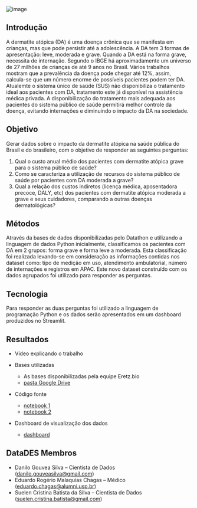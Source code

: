 ![image](https://user-images.githubusercontent.com/58999412/143659477-06576366-9cbe-4e84-8e96-f27af7255bd5.png)



## Introdução
A dermatite atópica (DA) é uma doença crônica que se manifesta em crianças, mas que pode persistir até a adolescência. A DA tem 3 formas de apresentação: leve, moderada e grave. Quando a DA está na forma grave, necessita de internação. Segundo o IBGE há  aproximadamente um universo de 27 milhões de crianças de até 9 anos no Brasil. Vários trabalhos mostram que a prevalência da doença pode chegar até 12%, assim, calcula-se que um número enorme de possíveis pacientes podem ter DA. Atualemte o sistema único de saúde (SUS) não disponibiliza o tratamento  ideal  aos pacientes com DA, tratamento este já disponível na assistência médica privada. A disponibilização do tratamento mais adequada aos pacientes do sistema público de saúde permitirá melhor controle da doença, evitando internações e diminuindo o impacto da DA na sociedade.

## Objetivo
Gerar dados sobre o impacto da dermatite atópica na saúde pública do Brasil e do brasileiro, com o objetivo de responder as seguintes perguntas:
1. Qual o custo anual médio dos pacientes com dermatite atópica grave para o sistema público de saúde?
2. Como se caracteriza a utilização de recursos do sistema público de saúde por pacientes com DA moderada a grave?
3. Qual a relação dos custos indiretos (licença médica, aposentadora precoce, DALY, etc) dos pacientes com dermatite atópica moderada a grave e seus cuidadores, comparando a outras doenças dermatológicas?

## Métodos
Através da bases de dados disponibilizadas pelo Datathon e utilizando a linguagem de dados Python inicialmente, classificamos os pacientes com DA em 2 grupos: forma grave e forma leve a moderada. Esta classificação foi realizada levando-se em consideração as informações contidas nos dataset como: tipo de medição em uso, atendimento ambulatorial, número de internações e registros em APAC.
Este novo dataset construído com os dados agrupados foi utilizado para responder as perguntas.

## Tecnologia
Para responder  as duas perguntas foi utilizado a linguagem de programação Python e os dados serão apresentados em um dashboard produzidos no Streamlit. 

## Resultados 

* Vídeo explicando o trabalho

* Bases utilizadas
  * As bases disponibilizadas pela equipe Eretz.bio
  * [pasta Google Drive](https://drive.google.com/drive/folders/1VYhhuypVbD0GPk32CZjPID9lzi4VHdhm?usp=sharing)
  

* Código fonte
  * [notebook 1](https://github.com/DaniloGouvea/datathon-dermatite-atopica/blob/main/dermatite.ipynb)
  * [notebook 2](https://github.com/DaniloGouvea/datathon-dermatite-atopica/blob/main/dermatite_inss.ipynb)

* Dashboard de visualização dos dados 
  * [dashboard](https://share.streamlit.io/suebatista/hackathon_dermatitis/main/hackathon/main.py)


## DataDES Membros
* Danilo Gouvea Silva – Cientista de Dados (danilo.gouveasilva@gmail.com)
* Eduardo Rogério Malaquias Chagas – Médico (eduardo.chagas@alumni.usp.br)
* Suelen Cristina Batista da Silva – Cientista de Dados (suelen.cristina.batista@gmail.com)

